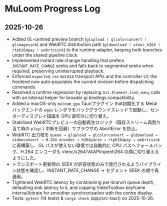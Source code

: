 # MuLoom Progress Log

## 2025-10-26

- Added GL-centred preview branch (`glupload ! glcolorconvert ! glimagesink`) and WebRTC distribution path (`gldownload ! vtenc_h264 ! rtph264pay ! webrtcsink`) to the runtime adapter, keeping both branches under the shared pipeline clock.
- Implemented instant rate change handling that prefers `INSTANT_RATE_CHANGE` seeks and falls back to segmented seeks when required, preserving uninterrupted playback.
- Enforced `expected_rev` across transport APIs and the controller UI; the frontend now auto-populates the current revision before dispatching commands.
- Resolved a runtime regression by replacing `Gst.Element.link_many` calls with an internal helper for broader gi bindings compatibility.
- Added a macOS-only `muloom_gpu` Tauriプラグイン that初期化する Metal バックエンドの `wgpu` レンダラをバックグラウンドスレッドで起動し、センターディスプレイ描画を GPU 直叩きに切り替え。
- Stabilised WebRTCプレビューの自動再生ロジック（既存ストリーム再割り当て時の `play()` 中断を回避）でブラウザの AbortError を防止。
- WebRTC 出力枝を `queue → glupload → glcolorconvert → gldownload → videoconvert → H.264 encoder → h264parse → rtph264pay → webrtcsink` に再構築し、GL パスが使えない環境では自動的に CPU パスへフォールバック、H.264 エンコーダも vtenc/x264/VAAPI/openh264 の順に切り替えるようにした。
- トランスポート更新時の SEEK が許容状態のみで発行されるようパイプライン状態を確認し、INSTANT_RATE_CHANGE → セグメント SEEK の順で再適用。
- Tightened WebRTC latency by constraining per-branch queue depth, defaulting sink latency to `0`, and capping VideoToolbox keyframe interval/bitrate for smoother synchronisation with the centre display.
- Tests: `pytest` (14 tests) & `cargo check` (app/src-tauri) on 2025-10-26.
